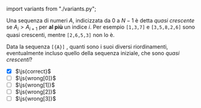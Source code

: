 import variants from "./variants.py";

Una sequenza di numeri $A$, indicizzata da $0$ a $N-1$ è detta *quasi crescente* se $A_i > A_{i+1}$ per **al più** un indice $i$.
Per esempio `[1,3,7]` e `[3,5,8,2,6]` sono quasi crescenti, mentre `[2,6,5,3]` non lo è.

Data la sequenza `[{A}]` , quanti sono i suoi diversi riordinamenti, eventualmente incluso quello della sequenza iniziale, che sono *quasi crescenti*?


- [x] $\js{correct}$
- [ ] $\js{wrong[0]}$
- [ ] $\js{wrong[1]}$
- [ ] $\js{wrong[2]}$
- [ ] $\js{wrong[3]}$
